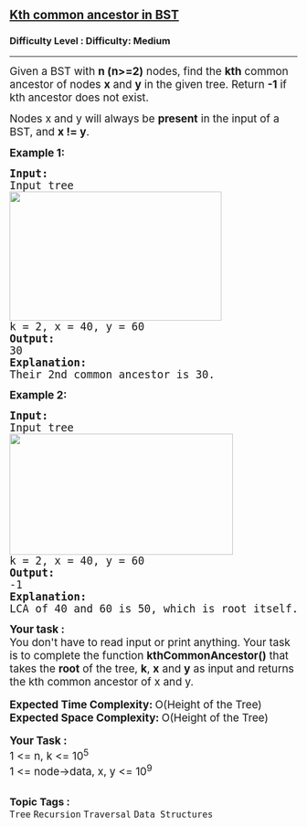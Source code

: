 <h2><a href="https://www.geeksforgeeks.org/problems/kth-common-ancestor-in-bst/1?page=1&category=Tree&difficulty=Easy,Medium&status=unsolved,attempted&sortBy=accuracy">Kth common ancestor in BST</a></h2><h3>Difficulty Level : Difficulty: Medium</h3><hr><div class="problems_problem_content__Xm_eO"><p><span style="font-size: 14pt;">Given a BST with <strong>n (n&gt;=2)</strong> nodes, find the <strong>kth</strong> common ancestor of nodes <strong>x</strong> and <strong>y</strong> in the given tree. Return <strong>-1</strong> if kth ancestor does not exist.<br></span></p>
<p><span style="font-size: 14pt;">Nodes x and y will always be <strong>present</strong> in the input of a BST, and <strong>x != y</strong>.</span></p>
<p><span style="font-size: 14pt;"><strong>Example 1:</strong></span></p>
<pre><span style="font-size: 14pt;"><strong>Input: </strong>
Input tree<br><img src="https://media.geeksforgeeks.org/img-practice/prod/addEditProblem/861885/Web/Other/blobid0_1712119495.png" alt="" width="371" height="226"><br>k = 2, x = 40, y = 60 <br><strong>Output:</strong><br>30<br><strong>Explanation:</strong><br>Their 2nd common ancestor is 30.</span></pre>
<p><span style="font-size: 14pt;"><strong>Example 2:</strong></span></p>
<pre><span style="font-size: 14pt;"><strong>Input: </strong><br>Input tree
<img src="https://media.geeksforgeeks.org/img-practice/prod/addEditProblem/861885/Web/Other/blobid1_1712119495.png" alt="" width="391" height="212"><br>k = 2, x = 40, y = 60<br><strong>Output:</strong><br>-1<br><strong>Explanation:</strong><br>LCA of 40 and 60 is 50, which is root itself. There does not exists 2nd common ancestor in this case.<br></span></pre>
<div><span style="font-size: 14pt;"><strong>Your task :</strong></span></div>
<div><span style="font-size: 14pt;">You don't have to read input or print anything. Your task is to complete the function&nbsp;<strong>kthCommonAncestor</strong><strong>()</strong> that takes the <strong>root</strong> of the tree, <strong>k</strong>, <strong>x</strong> and <strong>y</strong> as input and returns the kth common ancestor of x and y.<br></span></div>
<div>&nbsp;</div>
<div><span style="font-size: 14pt;"><strong>Expected Time Complexity:&nbsp;</strong>O(Height of the Tree)</span></div>
<div><span style="font-size: 14pt;"><strong>Expected Space Complexity:&nbsp;</strong>O(Height of the Tree)</span></div>
<div>&nbsp;</div>
<div><span style="font-size: 14pt;"><strong>Your Task :</strong></span></div>
<div><span style="font-size: 14pt;">1 &lt;= n, k &lt;= 10<sup>5</sup><br>1 &lt;= node-&gt;data, x, y &lt;= 10<sup>9</sup></span></div></div><br><p><span style=font-size:18px><strong>Topic Tags : </strong><br><code>Tree</code>&nbsp;<code>Recursion</code>&nbsp;<code>Traversal</code>&nbsp;<code>Data Structures</code>&nbsp;